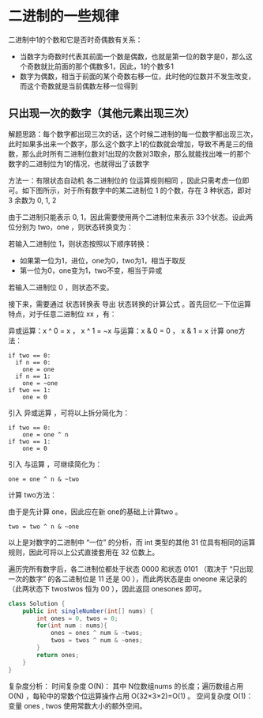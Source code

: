 # 二进制的一些规律

二进制中1的个数和它是否时奇偶数有关系：

- 当数字为奇数时代表其前面一个数是偶数，也就是第一位的数字是0，那么这个奇数就比前面的那个偶数多1，因此，1的个数多1
- 数字为偶数，相当于前面的某个奇数右移一位，此时他的位数并不发生改变，而这个奇数就是当前偶数左移一位得到

## 只出现一次的数字（其他元素出现三次）

解题思路：每个数字都出现三次的话，这个时候二进制的每一位数字都出现三次，此时如果多出来一个数字，那么这个数字上1的位数就会增加，导致不再是三的倍数，那么此时所有二进制位数对1出现的次数对3取余，那么就能找出唯一的那个数字的二进制位为1的情况，也就得出了该数字

方法一：有限状态自动机
各二进制位的 位运算规则相同 ，因此只需考虑一位即可。如下图所示，对于所有数字中的某二进制位 1 的个数，存在 3 种状态，即对 3 余数为 0, 1, 2

由于二进制只能表示 0, 1，因此需要使用两个二进制位来表示 33个状态。设此两位分别为 two，one ，则状态转换变为：

若输入二进制位 1，则状态按照以下顺序转换：

- 如果第一位为1，进位，one为0，two为1，相当于取反
- 第一位为0，one变为1，two不变，相当于异或

若输入二进制位 0 ，则状态不变。

接下来，需要通过 状态转换表 导出 状态转换的计算公式 。首先回忆一下位运算特点，对于任意二进制位 xx ，有：

异或运算：x ^ 0 = x ， x ^ 1 = ~x
与运算：x & 0 = 0 ， x & 1 = x
计算 one方法：

```
if two == 0:
  if n == 0:
    one = one
  if n == 1:
    one = ~one
if two == 1:
    one = 0
```

引入 异或运算 ，可将以上拆分简化为：

```
if two == 0:
    one = one ^ n
if two == 1:
    one = 0
```
引入 与运算 ，可继续简化为：

```
one = one ^ n & ~two
```

计算 two方法：

由于是先计算 one，因此应在新 one的基础上计算two 。

```
two = two ^ n & ~one
```

以上是对数字的二进制中 “一位” 的分析，而 int 类型的其他 31 位具有相同的运算规则，因此可将以上公式直接套用在 32 位数上。

遍历完所有数字后，各二进制位都处于状态 0000 和状态 0101 （取决于 “只出现一次的数字” 的各二进制位是 11 还是 00 ），而此两状态是由 oneone 来记录的（此两状态下 twostwos 恒为 00 ），因此返回 onesones 即可。

```java
class Solution {
    public int singleNumber(int[] nums) {
        int ones = 0, twos = 0;
        for(int num : nums){
            ones = ones ^ num & ~twos;
            twos = twos ^ num & ~ones;
        }
        return ones;
    }
}
```

复杂度分析：
时间复杂度 O(N)： 其中 N位数组nums 的长度；遍历数组占用 O(N) ，每轮中的常数个位运算操作占用 O(32×3×2)=O(1) 。
空间复杂度 O(1)： 变量 ones , twos 使用常数大小的额外空间。